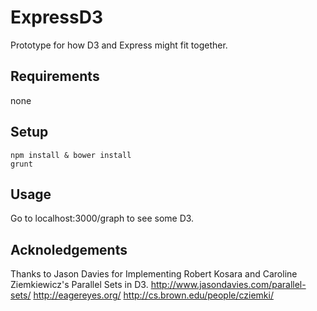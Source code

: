ExpressD3
==========

Prototype for how D3 and Express might fit together.

Requirements
--
none

Setup
---

    npm install & bower install
    grunt
    
Usage
--
  
Go to localhost:3000/graph to see some D3.

Acknoledgements
--
Thanks to Jason Davies for Implementing Robert Kosara and Caroline Ziemkiewicz's Parallel Sets in D3.
http://www.jasondavies.com/parallel-sets/
http://eagereyes.org/
http://cs.brown.edu/people/cziemki/
